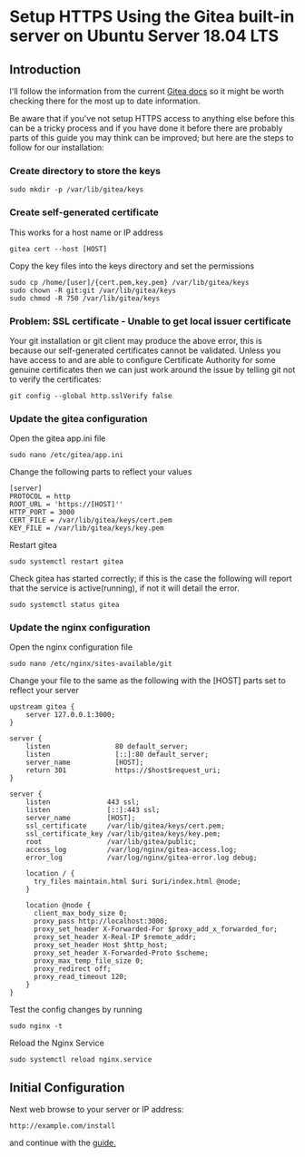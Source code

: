 # Setup HTTPS Using the Gitea built-in server on Ubuntu Server 18.04 LTS

## Introduction
I'll follow the information from the current
[Gitea docs](https://docs.gitea.io/en-us/https-setup/) so it might be worth
checking there for the most up to date information.

Be aware that if you've not setup HTTPS access to anything else before this can be a tricky process and if you have done it before there are probably parts
of this guide you may think can be improved; but here are the steps to follow for our installation:
### Create directory to store the keys
```
sudo mkdir -p /var/lib/gitea/keys
```

### Create self-generated certificate
This works for a host name or IP address
```
gitea cert --host [HOST]
```

Copy the key files into the keys directory and set the permissions
```
sudo cp /home/[user]/{cert.pem,key.pem} /var/lib/gitea/keys
sudo chown -R git:git /var/lib/gitea/keys
sudo chmod -R 750 /var/lib/gitea/keys
```

### Problem: SSL certificate - Unable to get local issuer certificate
Your git installation or git client may produce the above error, this
is because our self-generated certificates cannot be validated. Unless you
have access to and are able to configure Certificate Authority for some genuine
certificates then we can just work around the issue by telling git not to
verify the certificates:
```
git config --global http.sslVerify false
```

### Update the gitea configuration
Open the gitea app.ini file
```
sudo nano /etc/gitea/app.ini
```

Change the following parts to reflect your values
```
[server]
PROTOCOL = http
ROOT_URL = 'https://[HOST]''
HTTP_PORT = 3000
CERT_FILE = /var/lib/gitea/keys/cert.pem
KEY_FILE = /var/lib/gitea/keys/key.pem  
```

Restart gitea
```
sudo systemctl restart gitea
```

Check gitea has started correctly; if this is the case the following will
report that the service is active(running), if not it will detail the error.
```
sudo systemctl status gitea
```

### Update the nginx configuration
Open the nginx configuration file
```
sudo nano /etc/nginx/sites-available/git
```

Change your file to the same as the following with the [HOST] parts
set to reflect your server
```
upstream gitea {
    server 127.0.0.1:3000;
}

server {
    listen                80 default_server;
    listen                [::]:80 default_server;
    server_name           [HOST];
    return 301            https://$host$request_uri;  
}

server {
    listen              443 ssl;
    listen              [::]:443 ssl;
    server_name         [HOST];
    ssl_certificate     /var/lib/gitea/keys/cert.pem;
    ssl_certificate_key /var/lib/gitea/keys/key.pem;
    root                /var/lib/gitea/public;
    access_log          /var/log/nginx/gitea-access.log;
    error_log           /var/log/nginx/gitea-error.log debug;

    location / {
      try_files maintain.html $uri $uri/index.html @node;
    }

    location @node {
      client_max_body_size 0;
      proxy_pass http://localhost:3000;
      proxy_set_header X-Forwarded-For $proxy_add_x_forwarded_for;
      proxy_set_header X-Real-IP $remote_addr;
      proxy_set_header Host $http_host;
      proxy_set_header X-Forwarded-Proto $scheme;
      proxy_max_temp_file_size 0;
      proxy_redirect off;
      proxy_read_timeout 120;
    }
}
```

Test the config changes by running
```
sudo nginx -t
```

Reload the Nginx Service
```
sudo systemctl reload nginx.service
```

## Initial Configuration
Next web browse to your server or IP address:
```
http://example.com/install
```
and continue with the [guide.](/configuration/01-InitialConfiguration.md)
